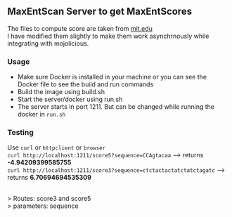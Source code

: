 ## MaxEntScan Server to get MaxEntScores
The files to compute score are taken from [mit.edu](http://hollywood.mit.edu/burgelab/maxent/download/fordownload/)
<br>
I have modified them slightly to make them work asynchrnously while integrating with mojolicious.

### Usage
* Make sure Docker is installed in your machine or you can see the Docker file to see the build and run commands
* Build the image using build.sh
* Start the server/docker using run.sh
* The server starts in port 1211. But can be changed while running the docker in `run.sh`

### Testing
Use `curl` or `httpclient` or `browser`
<br>
`curl http://localhost:1211/score5?sequence=CCAgtacaa`  --> returns __-4.94209399585755__<br>
`curl http://localhost:1211/score3?sequence=ctctactactatctatctagatc`  --> returns __6.70694694535309__

<br>
> Routes: score3 and score5<br>
> parameters: sequence
